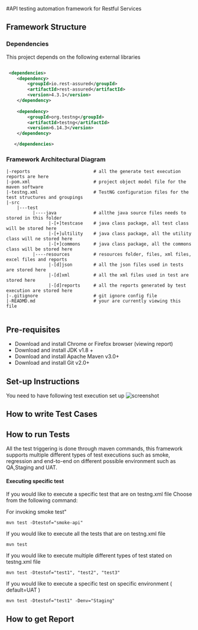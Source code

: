 #API testing automation framework for Restful Services

## Framework Structure
### Dependencies
This project depends on the following external libraries
```Xml

 <dependencies>
   	<dependency>
   		<groupId>io.rest-assured</groupId>
   		<artifactId>rest-assured</artifactId>
   		<version>4.3.1</version>
   	</dependency>
   			
   	<dependency>
   		<groupId>org.testng</groupId>
   		<artifactId>testng</artifactId>
   		<version>6.14.3</version>
   	</dependency>

   </dependencies>
```
### Framework Architectural Diagram
```
|-reports                        # all the generate test execution reports are here
|-pom.xml                        # project object model file for the maven software
|-testng.xml                     # TestNG configuration files for the test structures and groupings
|-src
    |---test
          |----java              # allthe java source files needs to stored in this folder
                |-[+]testcase    # java class package, all test class will be stored here
                |-[+]ultility    # java class package, all the utility class will ne stored here
                |-[+]commons     # java class package, all the commons class will be stored here
          |----resources         # resources folder, files, xml files, excel files and reports
                |-[d]json        # all the json files used in tests are stored here
                |-[d]xml         # all the xml files used in test are stored here
                |-[d]reports     # all the reports generated by test execution are stored here
|-.gitignore                     # git ignore config file
|-READMD.md                      # your are currently viewing this file
    
```
## Pre-requisites
* Download and install Chrome or Firefox browser (viewing report)
* Download and install JDK v1.8 +
* Download and install Apache Maven v3.0+
* Download and install Git v2.0+

## Set-up Instructions 
You need to have following test execution set up
![screenshot](/images/test_execution_setup.png)

## How to write Test Cases

## How to run Tests
All the test triggering is done through maven commands, this framework supports multiple different types of test executions such as smoke, regression and end-to-end on different possible environment such as QA,Staging and UAT.
#### Executing specific test 
If you would like to execute a specific test that are on testng.xml file
Choose from the following command:

For invoking smoke test"
```shell script
mvn test -Dtestof="smoke-api"
```
If you would like to execute all the tests that are on testng.xml file
```shell script
mvn test 
```
If you would like to execute multiple different types of test stated on testng.xml file
```shell script
mvn test -Dtestof="test1", "test2", "test3"
```
If you would like to execute a specific test on specific environment ( default=UAT )
```shell script
mvn test -Dtestof="test1" -Denv="Staging"
```

## How to get Report
